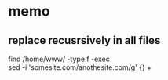 # memo

## replace recusrsively in all files

find /home/www/ -type f -exec \
    sed -i 'somesite\.com/anothesite.com/g' {} +
